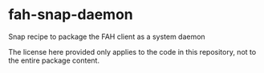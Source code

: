 # fah-snap-daemon
Snap recipe to package the FAH client as a system daemon

The license here provided only applies to the code in this repository, not to the entire package content.
